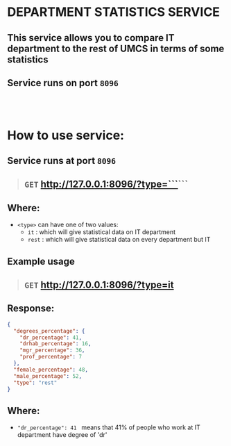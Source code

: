 # DEPARTMENT STATISTICS SERVICE
## This service allows you to compare IT department to the rest of UMCS in terms of some statistics
## Service runs on port ```8096```

<br>
<br>

# How to use service:
## Service runs at port ```8096```
>## ```GET``` http://127.0.0.1:8096/?type=```<type>```
## Where:
 - ```<type>``` can have one of two values:
    - ```it```  : which will give statistical data on IT department
    - ```rest``` : which will give statistical data on every department but IT

## Example usage
>## ```GET``` http://127.0.0.1:8096/?type=it

## Response:
```json
{
  "degrees_percentage": {
    "dr_percentage": 41, 
    "drhab_percentage": 16, 
    "mgr_percentage": 36, 
    "prof_percentage": 7
  }, 
  "female_percentage": 48, 
  "male_percentage": 52, 
  "type": "rest"
}
```

## Where:
- ```"dr_percentage": 41 ``` means that 41% of people who work at IT department have degree of 'dr'